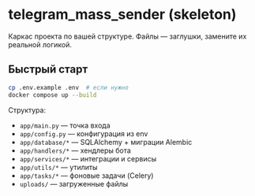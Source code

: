 # telegram_mass_sender (skeleton)

Каркас проекта по вашей структуре. Файлы — заглушки, замените их реальной логикой.

## Быстрый старт
```bash
cp .env.example .env  # если нужно
docker compose up --build
```

Структура:

- `app/main.py` — точка входа
- `app/config.py` — конфигурация из env
- `app/database/*` — SQLAlchemy + миграции Alembic
- `app/handlers/*` — хендлеры бота
- `app/services/*` — интеграции и сервисы
- `app/utils/*` — утилиты
- `app/tasks/*` — фоновые задачи (Celery)
- `uploads/` — загруженные файлы
